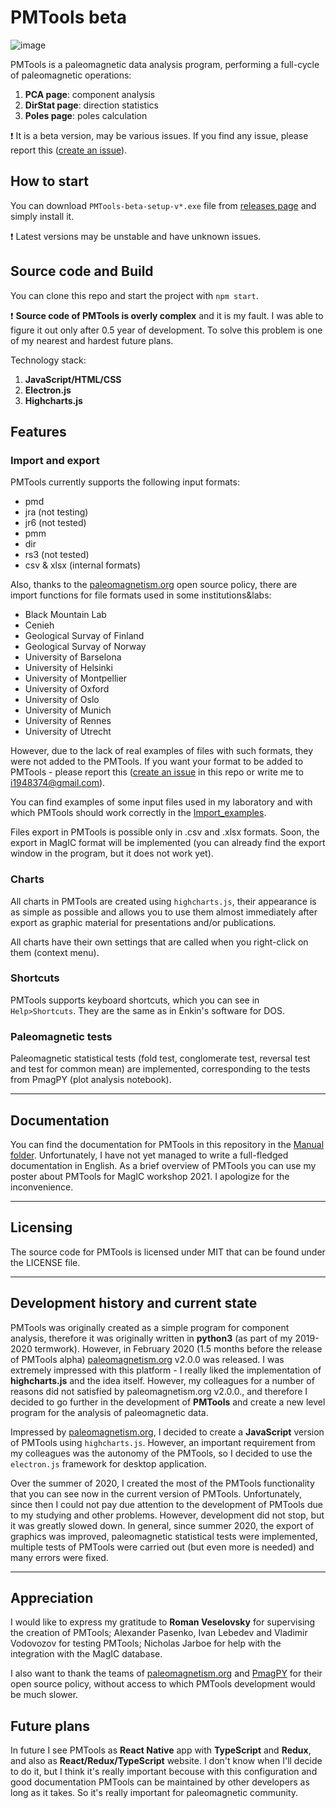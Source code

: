 # PMTools beta  

![image](https://user-images.githubusercontent.com/49840874/140029548-2db9bc4a-d16a-4b08-a336-fd1c06f22d50.png)

PMTools is a paleomagnetic data analysis program, performing a full-cycle of paleomagnetic operations: 
1. **PCA page**: component analysis
2. **DirStat page**: direction statistics
3. **Poles page**: poles calculation
 
:exclamation: It is a beta version, may be various issues. If you find any issue, please report this ([create an issue](https://github.com/I194/PMTools/issues)).

How to start
---
You can download `PMTools-beta-setup-v*.exe` file from [releases page](https://github.com/I194/PMTools/releases) and simply install it.

:exclamation: Latest versions may be unstable and have unknown issues.

Source code and Build
---
You can clone this repo and start the project with `npm start`.

:exclamation: **Source code of PMTools is overly complex** and it is my fault. I was able to figure it out only after 0.5 year of development. To solve this problem is one of my nearest and hardest future plans. 

Technology stack:
1. **JavaScript/HTML/CSS**
2. **Electron.js**
3. **Highcharts.js**

## Features

### Import and export

PMTools currently supports the following input formats: 
* pmd 
* jra (not testing) 
* jr6 (not tested) 
* pmm 
* dir 
* rs3 (not tested) 
* csv & xlsx (internal formats)

Also, thanks to the [paleomagnetism.org](https://paleomagnetism.org/) open source policy, there are import functions for file formats used in some institutions&labs:
* Black Mountain Lab
* Cenieh
* Geological Survay of Finland
* Geological Survay of Norway
* University of Barselona
* University of Helsinki
* University of Montpellier
* University of Oxford
* University of Oslo
* University of Munich
* University of Rennes
* University of Utrecht

However, due to the lack of real examples of files with such formats, they were not added to the PMTools. If you want your format to be added to PMTools - please report this ([create an issue](https://github.com/I194/PMTools/issues) in this repo or write me to i1948374@gmail.com).
 
You can find examples of some input files used in my laboratory and with which PMTools should work correctly  in the [Import_examples](https://github.com/I194/PMTools/tree/main/Import_examples).

Files export in PMTools is possible only in .csv and .xlsx formats. Soon, the export in MagIC format will be implemented (you can already find the export window in the program, but it does not work yet).

### Charts

All charts in PMTools are created using ```highcharts.js```, their appearance is as simple as possible and allows you to use them almost immediately after export as graphic material for presentations and/or publications. 

All charts have their own settings that are called when you right-click on them (context menu).

### Shortcuts

PMTools supports keyboard shortcuts, which you can see in `Help>Shortcuts`. They are the same as in Enkin's software for DOS.

### Paleomagnetic tests

Paleomagnetic statistical tests (fold test, conglomerate test, reversal test and test for common mean) are implemented, corresponding to the tests from PmagPY (plot analysis notebook).

---
## Documentation

You can find the documentation for PMTools in this repository in the [Manual folder](https://github.com/I194/PMTools/tree/main/Manual). Unfortunately, I have not yet managed to write a full-fledged documentation in English. As a brief overview of PMTools you can use my poster about PMTools for MagIC workshop 2021. I apologize for the inconvenience.

---
## Licensing

The source code for PMTools is licensed under MIT that can be found under the LICENSE file.

---
## Development history and current state

PMTools was originally created as a simple program for component analysis, therefore it was originally written in **python3** (as part of my 2019-2020 termwork). However, in February 2020 (1.5 months before the release of PMTools alpha) [paleomagnetism.org](https://paleomagnetism.org/) v2.0.0 was released. I was extremely impressed with this platform - I really liked the implementation of **highcharts.js** and the idea itself. However, my colleagues for a number of reasons did not satisfied by paleomagnetism.org v2.0.0., and therefore I decided to go further in the development of **PMTools** and create a new level program for the analysis of paleomagnetic data.

Impressed by [paleomagnetism.org](https://paleomagnetism.org/), I decided to create a **JavaScript** version of PMTools using ```highcharts.js```. However, an important requirement from my colleagues was the autonomy of the PMTools, so I decided to use the ```electron.js``` framework for desktop application.

Over the summer of 2020, I created the most of the PMTools functionality that you can see now in the current version of PMTools. Unfortunately, since then I could not pay due attention to the development of PMTools due to my studying and other problems. However, development did not stop, but it was greatly slowed down. In general, since summer 2020, the export of graphics was improved, paleomagnetic statistical tests were implemented, multiple tests of PMTools were carried out (but even more is needed) and many errors were fixed.

---

## Appreciation 

I would like to express my gratitude to **Roman Veselovsky** for supervising the creation of PMTools; Alexander Pasenko, Ivan Lebedev and Vladimir Vodovozov for testing PMTools; 
Nicholas Jarboe for help with the integration with the MagIC database.

I also want to thank the teams of [paleomagnetism.org](https://paleomagnetism.org/) and [PmagPY](https://github.com/PmagPy/PmagPy) for their open source policy, without access to which PMTools development would be much slower.

Future plans
---

In future I see PMTools as **React Native** app with **TypeScript** and **Redux**, and also as **React/Redux/TypeScript** website. I don't know when I'll decide to do it, but I think it's really important becouse with this configuration and good documentation PMTools can be maintained by other developers as long as it takes. So it's really important for paleomagnetic community.

